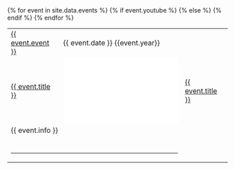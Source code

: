 ---
---
<style>

    </style>
<table class="eventtable">
    {% for event in site.data.events %}
    <tr>
        <td><a href="{{event.url}}">{{ event.event }}</a></td>
        <td>{{ event.date }} {{event.year}}</td>
    </tr>
    <tr>
            {% if event.youtube %}
        <td>
                <a href="{{ event.youtube }}">{{ event.title }}</a></td>
                <td><iframe width="262.5" height="147.75" src="{{ event.embed }}" frameborder="0" allow="accelerometer; clipboard-write; encrypted-media; gyroscope; picture-in-picture" allowfullscreen></iframe>
                </td>
            {% else %}
            <td colspan="2"><a href="{{ event.url }}">{{ event.title }}</a>
        </td>
            {% endif %}        
    </tr>
    <tr> 
        <td colspan="2">{{ event.info }}</td>
    </tr>
    <tr>
            <td colspan="2"> &nbsp; <hr /></td>
    </tr>
    {% endfor %}
</table>